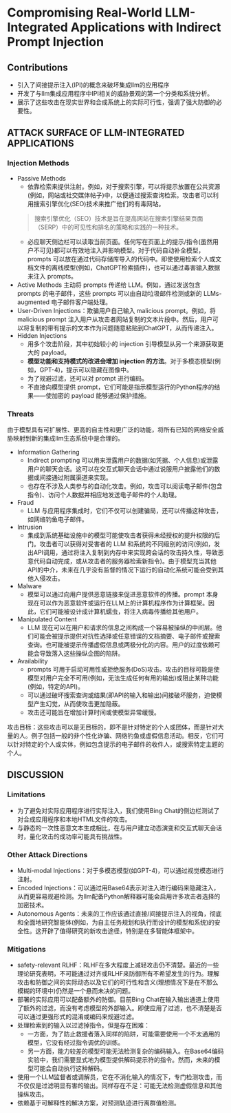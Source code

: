 # Compromising Real-World LLM-Integrated Applications with Indirect Prompt Injection
## Contributions
- 引入了间接提示注入(IPI)的概念来破坏集成llm的应用程序
- 开发了与llm集成应用程序中IPI相关的威胁景观的第一个分类和系统分析。
- 展示了这些攻击在现实世界和合成系统上的实际可行性，强调了强大防御的必要性。

## ATTACK SURFACE OF LLM-INTEGRATED APPLICATIONS
### Injection Methods
- Passive Methods
  - 依靠检索来提供注射。例如，对于搜索引擎，可以将提示放置在公共资源(例如，网站或社交媒体帖子)中，以便通过搜索查询检索。攻击者可以利用搜索引擎优化(SEO)技术来推广他们的有毒网站。
  > 搜索引擎优化（SEO）技术是旨在提高网站在搜索引擎结果页面（SERP）中的可见性和排名的策略和实践的一种技术。
  - 必应聊天侧边栏可以读取当前页面。任何写在页面上的提示/指令(虽然用户不可见)都可以有效地注入并影响模型。对于代码自动补全模型，prompts 可以放在通过代码存储库导入的代码中。即使使用检索个人或文档文件的离线模型(例如，ChatGPT检索插件)，也可以通过毒害输入数据来注入 prompts。
- Active Methods
  主动将 prompts 传递给 LLM。例如，通过发送包含 prompts 的电子邮件，这些 prompts 可以由自动垃圾邮件检测或新的 LLMs-augmented 电子邮件客户端处理。
- User-Driven Injections：欺骗用户自己输入 malicious prompt。例如，将 malicious prompt 注入用户从攻击者网站复制的文本片段中。然后，用户可以将复制的带有提示的文本作为问题随意粘贴到ChatGPT，从而传递注入。
- Hidden Injections
  - 用多个攻击阶段，其中初始较小的 injection 引导模型从另一个来源获取更大的 payload。
  - **模型功能和支持模式的改进会增加 injection 的方法**。对于多模态模型(例如，GPT-4)，提示可以隐藏在图像中。
  - 为了规避过滤，还可以对 prompt 进行编码。
  - 不直接向模型提供 prompt，它们可能是指示模型运行的Python程序的结果——使加密的 payload 能够通过保护措施。

### Threats
由于模型具有可扩展性、更高的自主性和更广泛的功能，将所有已知的网络安全威胁映射到新的集成llm生态系统中是合理的。
- Information Gathering
  - Indirect prompting 可以用来泄露用户的数据(如凭据、个人信息)或泄露用户的聊天会话。这可以在交互式聊天会话中通过说服用户披露他们的数据或间接通过附属渠道来实现。
  - 也存在不涉及人类参与的自动化攻击。例如，攻击可以阅读电子邮件(包含指令)、访问个人数据并相应地发送电子邮件的个人助理。
- Fraud
  - LLM 与应用程序集成时，它们不仅可以创建骗局，还可以传播这种攻击，如网络钓鱼电子邮件。
- Intrusion
  - 集成到系统基础设施中的模型可能使攻击者获得未经授权的提升权限的后门。攻击者可以获得对受害者的 LLM 和系统的不同级别的访问(例如，发出API调用，通过将注入复制到内存中来实现跨会话的攻击持久性，导致恶意代码自动完成，或从攻击者的服务器检索新指令)。由于模型充当其他API的中介，未来在几乎没有监督的情况下运行的自动化系统可能会受到其他入侵攻击。
- Malware
  - 模型可以通过向用户提供恶意链接来促进恶意软件的传播。prompt 本身现在可以作为恶意软件或运行在LLM上的计算机程序作为计算框架。因此，它们可能被设计成计算机蠕虫，将注入病毒传播给其他用户。
- Manipulated Content
  - LLM 现在可以在用户和请求的信息之间构成一个容易被操纵的中间层。他们可能会被提示提供对抗性选择或任意错误的文档摘要、电子邮件或搜索查询。也可能被提示传播虚假信息或两极分化的内容。用户的过度依赖可能会导致落入这些操纵企图的陷阱。
- Availability
  - prompts 可用于启动可用性或拒绝服务(DoS)攻击。攻击的目标可能是使模型对用户完全不可用(例如，无法生成任何有用的输出)或阻止某种功能(例如，特定的API)。
  - 可以通过破坏搜索查询或结果(即API的输入和输出)间接破坏服务，迫使模型产生幻觉，从而使攻击更加隐蔽。
  - 攻击还可能旨在增加计算时间或使模型异常缓慢。

攻击目标：这些攻击可以是无目标的，即不是针对特定的个人或团体，而是针对大量的人。例子包括一般的非个性化诈骗、网络钓鱼或虚假信息活动。相反，它们可以针对特定的个人或实体，例如包含提示的电子邮件的收件人，或搜索特定主题的个人。

## DISCUSSION
### Limitations
- 为了避免对实际应用程序进行实际注入，我们使用Bing Chat的侧边栏测试了对合成应用程序和本地HTML文件的攻击。
- 与静态的一次性恶意文本生成相比，在与用户建立动态演变和交互式聊天会话时，量化攻击的成功率可能具有挑战性。

### Other Attack Directions
- Multi-modal Injections：对于多模态模型(如GPT-4)，可以通过视觉模态进行注射。
- Encoded Injections：可以通过用Base64表示对注入进行编码来隐藏注入，从而更容易规避检测。为llm配备Python解释器可能会启用许多攻击者选择的加密技术。
- Autonomous Agents：未来的工作应该通过直接/间接提示注入的视角，彻底和全面地研究智能体(例如，为自主任务规划和执行而设计的模型和系统)的安全性。这开辟了值得研究的新攻击途径，特别是在多智能体框架中。

### Mitigations
- safety-relevant RLHF：RLHF在多大程度上减轻攻击仍不清楚。最近的一些理论研究表明，不可能通过对齐或RLHF来防御所有不希望发生的行为。理解攻击和防御之间的实际动态以及它们的可行性和含义(理想情况下是在不那么模糊的环境中)仍然是一个悬而未决的问题。
- 部署的实际应用可以配备额外的防御。目前Bing Chat在输入输出通道上使用了额外的过滤，而没有考虑模型的外部输入。即使应用了过滤，也不清楚是否可以通过更强形式的混淆或编码来规避过滤。
- 处理检索到的输入以过滤掉指令。但是存在困难：
  - 一方面，为了防止救援者落入同样的陷阱，可能需要使用一个不太通用的模型，它没有经过指令调优的训练。
  - 另一方面，能力较差的模型可能无法检测复杂的编码输入。在Base64编码实验中，我们需要显式地为模型提供解码提示符的指令。然而，未来的模型可能会自动执行这种解码。
- 使用一个LLM监督者或调解员，它在不消化输入的情况下，专门检测攻击，而不仅仅是过滤明显有害的输出。同样存在不足：可能无法检测虚假信息和其他操纵攻击。
- 依赖基于可解释性的解决方案，对预测轨迹进行离群值检测。


